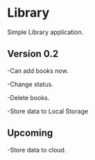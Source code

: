 # Library

Simple Library application.

## Version 0.2

-Can add books now.

-Change status.

-Delete books.

-Store data to Local Storage

## Upcoming

-Store data to cloud.
